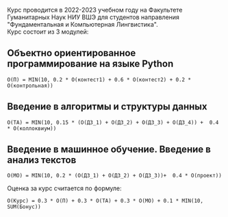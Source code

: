 Курс проводится в 2022-2023 учебном году на Факультете Гуманитарных Наук НИУ ВШЭ для студентов направления "Фундаментальная и Компьютерная Лингвистика". <br> Курс состоит из 3 модулей:

## Объектно ориентированное программирование на языке Python

`О(П) = MIN(10, 0.2 * О(контест1) + 0.6 * О(контест2) + 0.2 * О(контрольная))`

## Введение в алгоритмы и структуры данных

`О(ТА) = MIN(10, 0.15 * (О(ДЗ_1) + О(ДЗ_2) + О(ДЗ_3) + О(ДЗ_4)) +  0.4 * О(коллоквиум))`

## Введение в машинное обучение. Введение в анализ текстов

`О(МО) = MIN(10, 0.2 * (О(ДЗ_1) + О(ДЗ_2) + О(ДЗ_3))+  0.4 * О(проект))`

Оценка за курс считается по формуле:

`О(Курс) = 0.3 * О(П) + 0.3 * О(ТА) + 0.3 * О(МО) + 0.1 * MIN(10, SUM(Бонус))`

